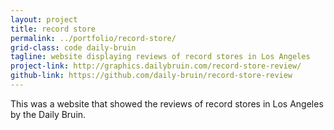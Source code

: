 ```yaml
---
layout: project
title: record store
permalink: ../portfolio/record-store/
grid-class: code daily-bruin
tagline: website displaying reviews of record stores in Los Angeles
project-link: http://graphics.dailybruin.com/record-store-review/
github-link: https://github.com/daily-bruin/record-store-review
---
```


This was a website that showed the reviews of record stores in Los Angeles by the Daily Bruin.